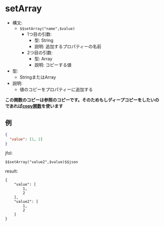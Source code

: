 # setArray
- 構文:
  - `$$setArray("name",$value)`
    - 1つ目の引数:
      - 型: String
      - 説明: 追加するプロパティーの名前
    - 2つ目の引数:
      - 型: Array
      - 説明: コピーする値
- 型:
  - StringまたはArray
- 説明:
  - 値のコピーをプロパティーに追加する

**この関数のコピーは参照のコピーです。そのためもしディープコピーをしたいのであれば[copy関数](copy.md)を使います**

## 例
```json
{
  "value": [1, 2]
}
```

jfol:
```
$$setArray("value2",$value)$$json
```

result:
```
{
    "value": [
        1,
        2
    ],
    "value2": [
        1,
        2
    ]
}
```